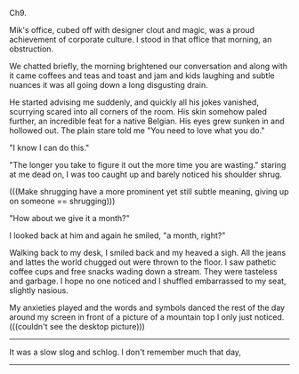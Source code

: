 Ch9.

Mik's office, cubed off with designer clout and magic, was a proud achievement of corporate culture. I stood in that office that morning, an obstruction.

We chatted briefly, the morning brightened our conversation and along with it came coffees and teas and toast and jam and kids laughing and subtle nuances it was all going down a long disgusting drain.

He started advising me suddenly, and quickly all his jokes vanished, scurrying scared into all corners of the room. His skin somehow paled further, an incredible feat for a native Belgian. His eyes grew sunken in and hollowed out. The plain stare told me "You need to love what you do."

"I know I can do this."

"The longer you take to figure it out the more time you are wasting." staring at me dead on, I was too caught up and barely noticed his shoulder shrug.

(((Make shrugging have a more prominent yet still subtle meaning, giving up on someone == shrugging)))

"How about we give it a month?"

I looked back at him and again he smiled, "a month, right?"

Walking back to my desk, I smiled back and my heaved a sigh. All the jeans and lattes the world chugged out were thrown to the floor. I saw pathetic coffee cups and free snacks wading down a stream. They were tasteless and garbage. I hope no one noticed and I shuffled embarrassed to my seat, slightly nasious.

My anxieties played and the words and symbols danced the rest of the day around my screen in front of a picture of a mountain top I only just noticed. (((couldn't see the desktop picture)))

---------

It was a slow slog and schlog. I don't remember much that day,


---------
